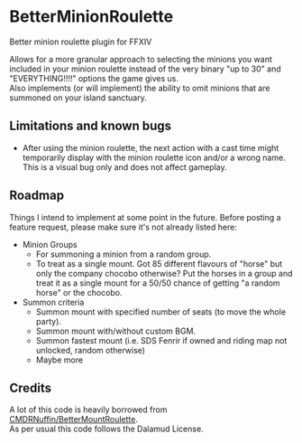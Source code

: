 # BetterMinionRoulette

Better minion roulette plugin for FFXIV

Allows for a more granular approach to selecting the minions you want included in your minion roulette instead of the very binary "up to 30" and "EVERYTHING!!!!" options the game gives us.   
Also implements (or will implement) the ability to omit minions that are summoned on your island sanctuary.

## Limitations and known bugs

- After using the minion roulette, the next action with a cast time might temporarily display with the minion roulette icon and/or a wrong name. This is a visual bug only and does not affect gameplay.

## Roadmap

Things I intend to implement at some point in the future. Before posting a feature request, please make sure it's not already listed here:

- Minion Groups
  - For summoning a minion from a random group.
  - To treat as a single mount. Got 85 different flavours of "horse" but only the company chocobo otherwise? Put the horses in a group and treat it as a single mount for a 50/50 chance of getting "a random horse" or the chocobo.
- Summon criteria
  - Summon mount with specified number of seats (to move the whole party).
  - Summon mount with/without custom BGM.
  - Summon fastest mount (i.e. SDS Fenrir if owned and riding map not unlocked, random otherwise)
  - Maybe more

## Credits

A lot of this code is heavily borrowed from [CMDRNuffin/BetterMountRoulette](https://github.com/CMDRNuffin/BetterMountRoulette).   
As per usual this code follows the Dalamud License.
